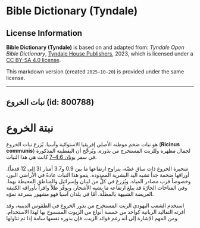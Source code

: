 # Bible Dictionary (Tyndale)

## License Information

**Bible Dictionary (Tyndale)** is based on and adapted from: _Tyndale Open Bible Dictionary_, [Tyndale House Publishers](https://tyndaleopenresources.com/), 2023, which is licensed under a [CC BY-SA 4.0 license](https://creativecommons.org/licenses/by-sa/4.0/legalcode.en).

This markdown version (created `2025-10-20`) is provided under the same license.



--------------------------------

## نبات الخروع (id: 800788)

نبتة الخروع
===========

هو نبات ضخم موطنه الأصلي إفريقيا الاستوائية وآسيا. يُزرع نبات الخروع (**Ricinus communis**) لجمال مظهره وللزيت المستخرج من بذوره. ويُرجَّح أن اليقطينة المذكورة في سفر [يونان 4:6–7](https://ref.ly/Jonah4:6-Jonah4:7) كانت هي هذا النبات.

شجيرة الخروع ذات ساق غضّة، يتراوح ارتفاعها ما بين 0\.9 و3\.7 أمتار (3 إلى 12 قدماً). أوراقها ضخمة جداً تشبه اليد البشرية الممدودة. ينمو هذا النبات عادةً في الأراضي البور، وخصوصاً قرب مصادر المياه. ويُزرع في كلٍّ من لبنان وإسرائيل والمناطق المحيطة بهما. وفي المناخات الحارّة قد يبلغ ارتفاعه ما يشبه الأشجار، ويوفّر ظلاً وافراً بأوراقه الكثيفة العريضة الشبيهة بالمظلّة. أمّا في بلدان آسيا فهو مشهور بسرعة نموّه.

استخدم الشعب اليهودي الزيت المستخرج من بذور الخروع في الطقوس الدينية، وقد أقرته التقاليد الربانية كواحد من خمسة أنواع من الزيوت المسموح بها لهذا الاستخدام. ومن المهم الإشارة إلى أنه رغم فوائد الزيت، فإن بذوره نفسها سامة إذا تم تناولها.



